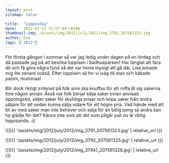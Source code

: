 ```yaml
---
layout: post
sitemap: false

title:  "Loppisdag"
date:   2012-07-21 23:57:04 +0100
thumbnail-img: /assets/img/2012/july/2012/img_3791_207561323.jpg
author: Eva
tags: ["2012"]
---
```


För första gången i sommar så var jag ledig under dagen på en lördag och då passade jag på att besöka loppisen i badhusparken! Har längtat att fara dit och få göra några fynd så det var himla mysigt att gå där. Lisa joinade mig lite senare också. Efter loppisen så for vi iväg till stan och käkade panini, mummaa!






Blir dock riktigt irriterad på folk som ska knuffas för att roffa åt sig sakerna före någon annan. Åsså när folk börjar sälja saker innan anvisad öppningstid, säljer saker för skyhöga priser och köpa saker från andra säljare för att sedan kunna sälja vidare för ett högre pris. Vad hände med att bli av med saker man inte behöver och sälja för en billig peng så andra kan ha glädje för det? Känns inte som att det som pågår just nu är riktig loppisanda..:((

![]({{ '/assets/img/2012/july/2012/img_3791_207561323.jpg'  | relative_url }})

![]({{ '/assets/img/2012/july/2012/img_3792_207561325.jpg'  | relative_url }})

![]({{ '/assets/img/2012/july/2012/img_37941_207561326.jpg'  | relative_url }})

